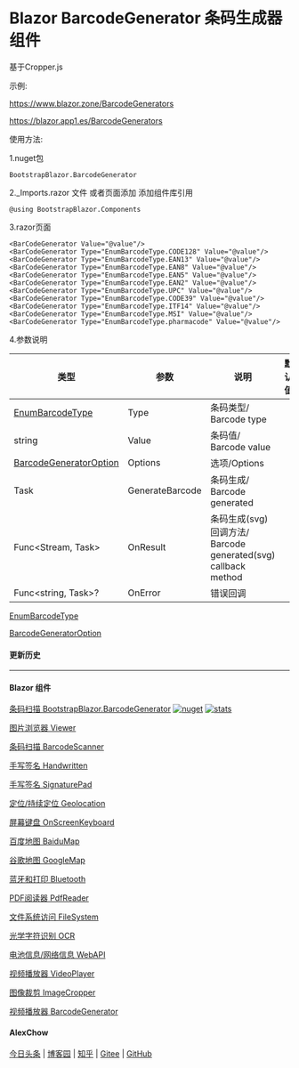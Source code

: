 # Blazor BarcodeGenerator 条码生成器 组件  

基于Cropper.js

示例:

https://www.blazor.zone/BarcodeGenerators

https://blazor.app1.es/BarcodeGenerators

使用方法:

1.nuget包

```BootstrapBlazor.BarcodeGenerator```

2._Imports.razor 文件 或者页面添加 添加组件库引用

```@using BootstrapBlazor.Components```


3.razor页面
```
<BarCodeGenerator Value="@value"/>
<BarCodeGenerator Type="EnumBarcodeType.CODE128" Value="@value"/>
<BarCodeGenerator Type="EnumBarcodeType.EAN13" Value="@value"/>
<BarCodeGenerator Type="EnumBarcodeType.EAN8" Value="@value"/>
<BarCodeGenerator Type="EnumBarcodeType.EAN5" Value="@value"/>
<BarCodeGenerator Type="EnumBarcodeType.EAN2" Value="@value"/>
<BarCodeGenerator Type="EnumBarcodeType.UPC" Value="@value"/>
<BarCodeGenerator Type="EnumBarcodeType.CODE39" Value="@value"/>
<BarCodeGenerator Type="EnumBarcodeType.ITF14" Value="@value"/>
<BarCodeGenerator Type="EnumBarcodeType.MSI" Value="@value"/>
<BarCodeGenerator Type="EnumBarcodeType.pharmacode" Value="@value"/>
```

4.参数说明

|  类型   |  参数   | 说明  | 默认值  | 
|  ----  |  ----  | ----  | ----  | 
| [EnumBarcodeType](https://github.com/densen2014/BootstrapBlazor.BarcodeGenerator/blob/master/src/BootstrapBlazor.BarcodeGenerator/EnumBarcodeType.cs) | Type  | 条码类型/ Barcode type |  | 
| string | Value  | 条码值/ Barcode value |  | 
| [BarcodeGeneratorOption](https://github.com/densen2014/BootstrapBlazor.BarcodeGenerator/blob/master/src/BootstrapBlazor.BarcodeGenerator/BarcodeGeneratorOption.cs) | Options  | 选项/Options |  | 
| Task  | GenerateBarcode | 条码生成/ Barcode generated | | 
| Func<Stream, Task>  | OnResult | 条码生成(svg)回调方法/ Barcode generated(svg) callback method | | 
| Func&lt;string, Task&gt;? |  OnError | 错误回调 |

[EnumBarcodeType](https://github.com/densen2014/BootstrapBlazor.BarcodeGenerator/blob/master/src/BootstrapBlazor.BarcodeGenerator/EnumBarcodeType.cs)

[BarcodeGeneratorOption](https://github.com/densen2014/BootstrapBlazor.BarcodeGenerator/blob/master/src/BootstrapBlazor.BarcodeGenerator/BarcodeGeneratorOption.cs)

#### 更新历史


---
#### Blazor 组件

[条码扫描 BootstrapBlazor.BarcodeGenerator](https://www.nuget.org/packages/BootstrapBlazor.BarcodeGenerator#readme-body-tab)
[![nuget](https://img.shields.io/nuget/v/BootstrapBlazor.BarcodeGenerator.svg?style=flat-square)](https://www.nuget.org/packages/BootstrapBlazor.BarcodeGenerator) 
[![stats](https://img.shields.io/nuget/dt/BootstrapBlazor.BarcodeGenerator.svg?style=flat-square)](https://www.nuget.org/stats/packages/BootstrapBlazor.BarcodeGenerator?groupby=Version)

[图片浏览器 Viewer](https://www.nuget.org/packages/BootstrapBlazor.Viewer#readme-body-tab)
  
[条码扫描 BarcodeScanner](Densen.Component.Blazor/BarcodeScanner.md)
   
[手写签名 Handwritten](Densen.Component.Blazor/Handwritten.md)

[手写签名 SignaturePad](https://www.nuget.org/packages/BootstrapBlazor.SignaturePad#readme-body-tab)

[定位/持续定位 Geolocation](https://www.nuget.org/packages/BootstrapBlazor.Geolocation#readme-body-tab)

[屏幕键盘 OnScreenKeyboard](https://www.nuget.org/packages/BootstrapBlazor.OnScreenKeyboard#readme-body-tab)

[百度地图 BaiduMap](https://www.nuget.org/packages/BootstrapBlazor.BaiduMap#readme-body-tab)

[谷歌地图 GoogleMap](https://www.nuget.org/packages/BootstrapBlazor.Maps#readme-body-tab)

[蓝牙和打印 Bluetooth](https://www.nuget.org/packages/BootstrapBlazor.Bluetooth#readme-body-tab)

[PDF阅读器 PdfReader](https://www.nuget.org/packages/BootstrapBlazor.PdfReader#readme-body-tab)

[文件系统访问 FileSystem](https://www.nuget.org/packages/BootstrapBlazor.FileSystem#readme-body-tab)

[光学字符识别 OCR](https://www.nuget.org/packages/BootstrapBlazor.OCR#readme-body-tab)

[电池信息/网络信息 WebAPI](https://www.nuget.org/packages/BootstrapBlazor.WebAPI#readme-body-tab)

[视频播放器 VideoPlayer](https://www.nuget.org/packages/BootstrapBlazor.VideoPlayer#readme-body-tab)

[图像裁剪 ImageCropper](https://www.nuget.org/packages/BootstrapBlazor.ImageCropper#readme-body-tab)

[视频播放器 BarcodeGenerator](https://www.nuget.org/packages/BootstrapBlazor.BarcodeGenerator#readme-body-tab)

#### AlexChow

[今日头条](https://www.toutiao.com/c/user/token/MS4wLjABAAAAGMBzlmgJx0rytwH08AEEY8F0wIVXB2soJXXdUP3ohAE/?) | [博客园](https://www.cnblogs.com/densen2014) | [知乎](https://www.zhihu.com/people/alex-chow-54) | [Gitee](https://gitee.com/densen2014) | [GitHub](https://github.com/densen2014)

